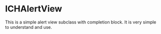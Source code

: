 ICHAlertView
============

This is a simple alert view subclass with completion block. It is very simple to understand and use.
